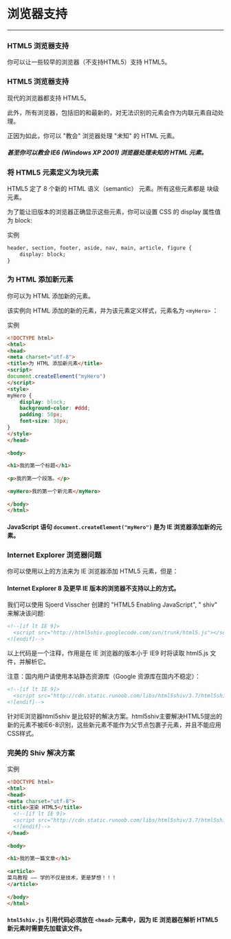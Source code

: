 # 浏览器支持
---

### HTML5 浏览器支持
你可以让一些较早的浏览器（不支持HTML5）支持 HTML5。

### HTML5 浏览器支持
现代的浏览器都支持 HTML5。

此外，所有浏览器，包括旧的和最新的，对无法识别的元素会作为内联元素自动处理。

正因为如此，你可以 "教会" 浏览器处理 "未知" 的 HTML 元素。

##### 甚至你可以教会 IE6 (Windows XP 2001) 浏览器处理未知的 HTML 元素。

### 将 HTML5 元素定义为块元素
HTML5 定了 8 个新的 HTML 语义（semantic） 元素。所有这些元素都是 块级 元素。

为了能让旧版本的浏览器正确显示这些元素，你可以设置 CSS 的 display 属性值为 block:

实例
```html
header, section, footer, aside, nav, main, article, figure {
    display: block; 
}
```

### 为 HTML 添加新元素
你可以为 HTML 添加新的元素。

该实例向 HTML 添加的新的元素，并为该元素定义样式，元素名为 `<myHero>` ：

实例
```html
<!DOCTYPE html>
<html>
<head>
<meta charset="utf-8"> 
<title>为 HTML 添加新元素</title>
<script>
document.createElement("myHero")
</script>
<style>
myHero {
    display: block;
    background-color: #ddd;
    padding: 50px;
    font-size: 30px;
}
</style> 
</head>
 
<body>
 
<h1>我的第一个标题</h1>
 
<p>我的第一个段落。</p>
 
<myHero>我的第一个新元素</myHero>
 
</body>
</html>
```

#### JavaScript 语句 `document.createElement("myHero")` 是为 IE 浏览器添加新的元素。

### Internet Explorer 浏览器问题
你可以使用以上的方法来为 IE 浏览器添加 HTML5 元素，但是：

#### 	Internet Explorer 8 及更早 IE 版本的浏览器不支持以上的方式。

我们可以使用 Sjoerd Visscher 创建的 "HTML5 Enabling JavaScript", " shiv" 来解决该问题:

```html
<!--[if lt IE 9]>
  <script src="http://html5shiv.googlecode.com/svn/trunk/html5.js"></script>
<![endif]-->
```
以上代码是一个注释，作用是在 IE 浏览器的版本小于 IE9 时将读取 html5.js 文件，并解析它。

注意：国内用户请使用本站静态资源库（Google 资源库在国内不稳定）：

```html
<!--[if lt IE 9]>
  <script src="http://cdn.static.runoob.com/libs/html5shiv/3.7/html5shiv.min.js"></script>
<![endif]-->
```

针对IE浏览器html5shiv 是比较好的解决方案。html5shiv主要解决HTML5提出的新的元素不被IE6-8识别，这些新元素不能作为父节点包裹子元素，并且不能应用CSS样式。

### 完美的 Shiv 解决方案
实例
```html
<!DOCTYPE html>
<html>
<head>
<meta charset="utf-8">
<title>渲染 HTML5</title>
  <!--[if lt IE 9]>
  <script src="http://cdn.static.runoob.com/libs/html5shiv/3.7/html5shiv.min.js"></script>
  <![endif]-->
</head>
 
<body>
 
<h1>我的第一篇文章</h1>
 
<article>
菜鸟教程 —— 学的不仅是技术，更是梦想！！！
</article>
 
</body>
</html>
```

#### `html5shiv.js` 引用代码必须放在 `<head>` 元素中，因为 IE 浏览器在解析 HTML5 新元素时需要先加载该文件。
